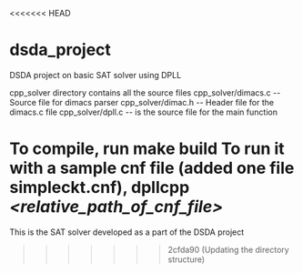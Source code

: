<<<<<<< HEAD
# dsda_project
DSDA project on basic SAT solver using DPLL

cpp_solver directory contains all the source files
cpp_solver/dimacs.c -- Source file for dimacs parser
cpp_solver/dimac.h -- Header file for the dimacs.c file
cpp_solver/dpll.c -- is the source file for the main function

To compile, run **make build**
To run it with a sample cnf file (added one file simpleckt.cnf), __dpllcpp *<relative_path_of_cnf_file>*__
=======
This is the SAT solver developed as a part of the DSDA project
>>>>>>> 2cfda90 (Updating the directory structure)
